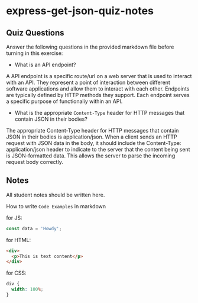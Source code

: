 # express-get-json-quiz-notes

## Quiz Questions

Answer the following questions in the provided markdown file before turning in this exercise:

- What is an API endpoint?

A API endpoint is a specific route/url on a web server that is used to interact with an API. They represent a point of interaction between different software applications and allow them to interact with each other. Endpoints are typically defined by HTTP methods they support. Each endpoint serves a specific purpose of functionaliy within an API.

- What is the appropriate `Content-Type` header for HTTP messages that contain JSON in their bodies?

The appropriate Content-Type header for HTTP messages that contain JSON in their bodies is application/json. When a client sends an HTTP request with JSON data in the body, it should include the Content-Type: application/json header to indicate to the server that the content being sent is JSON-formatted data. This allows the server to parse the incoming request body correctly.

## Notes

All student notes should be written here.

How to write `Code Examples` in markdown

for JS:

```javascript
const data = 'Howdy';
```

for HTML:

```html
<div>
  <p>This is text content</p>
</div>
```

for CSS:

```css
div {
  width: 100%;
}
```
